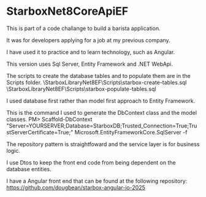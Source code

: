 # StarboxNet8CoreApiEF

This is part of a code challange to build a barista application. 

It was for developers applying for a job at my previous company. 

I have used it to practice and to learn technology, such as Angular. 

This version uses Sql Server, Entity Framework and .NET WebApi.

The scripts to create the database tables and to populate them are in the Scripts folder.
\StarboxLibraryNet8EF\Scripts\starbox-create-tables.sql
\StarboxLibraryNet8EF\Scripts\starbox-populate-tables.sql

I used database first rather than model first approach to Entity Framework.

This is the command I used to generate the DbContext class and the model classes.
PM> Scaffold-DbContext "Server=YOURSERVER;Database=StarboxDB;Trusted_Connection=True;TrustServerCertificate=True;"  Microsoft.EntityFrameworkCore.SqlServer -f

The repository pattern is straightfoward and the service layer is for business logic.

I use Dtos to keep the front end code from being dependent on the database entities.

I have a Angular front end that can be found at the following repository:
https://github.com/dougbean/starbox-angular-io-2025